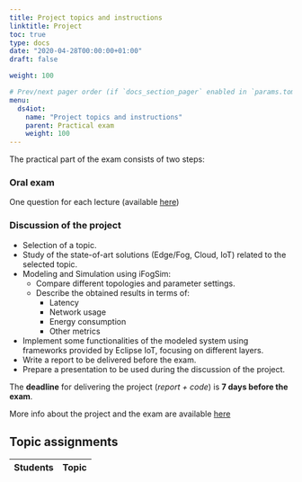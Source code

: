```yaml
---
title: Project topics and instructions
linktitle: Project
toc: true
type: docs
date: "2020-04-28T00:00:00+01:00"
draft: false

weight: 100

# Prev/next pager order (if `docs_section_pager` enabled in `params.toml`)menu:
menu:
  ds4iot:
    name: "Project topics and instructions"
    parent: Practical exam
    weight: 100
---
```


The practical part of the exam consists of two steps:

### Oral exam
One question for each lecture (available [here](/courses/ds4iot/lectures/lecture1/))

### Discussion of the project
- Selection of a topic.
- Study of the state-of-art solutions (Edge/Fog, Cloud, IoT) related to the selected topic.
- Modeling and Simulation using iFogSim:
	- Compare different topologies and parameter settings.
	- Describe the obtained results in terms of:
		- Latency
		- Network usage
		- Energy consumption
		- Other metrics
- Implement some functionalities of the modeled system using frameworks provided by Eclipse IoT, focusing on different layers.
- Write a report to be delivered before the exam.
- Prepare a presentation to be used during the discussion of the project.

The **deadline** for delivering the project (*report + code*) is **7 days before the exam**.

More info about the project and the exam are available [here](../../pdf/Projects.pdf)

## Topic assignments

| Students               | Topic		  |
| ---------------------- | ---------------------- |